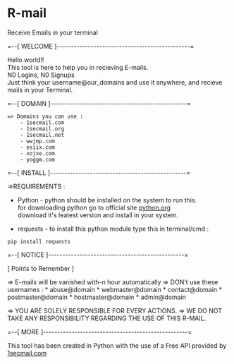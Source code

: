 # R-mail
Receive Emails in your terminal 

=--[ WELCOME ]-----------------------------------------------=

Hello world!! \
This tool is here to help you in recieving E-mails. \
N0 Logins, N0 Signups\
Just think your username@our_domains and use it anywhere, and recieve mails in your Terminal.

=--[ DOMAIN ]------------------------------------------------=

    => Domains you can use : 
        - 1secmail.com
        - 1secmail.org
        - 1secmail.net
        - wwjmp.com
        - esiix.com
        - xojxe.com
        - yoggm.com
        
 =--[ INSTALL ]------------------------------------------------=

   =>REQUIREMENTS : 
    
   * Python - python should be installed on the system to run this.\
              for downloading python go to official site [python.org](https://www.python.org/downloads)\
              download it's leatest version and install in your system.
                  
   * requests - to install this python module type this in terminal/cmd : 
    
    pip install requests


=--[ NOTICE ]------------------------------------------------=

   [ Points to Remember ]

   => E-mails will be vanished with-n hour automatically
   => DON't use these usernames : 
       * abuse@domain
       * webmaster@domain
       * contact@domain
       * postmaster@domain
       * hostmaster@domain
       * admin@domain
    
   => YOU ARE SOLELY RESPONSIBLE FOR EVERY ACTIONS.
   => WE DO NOT TAKE ANY RESPONSIBILITY REGARDING THE USE OF THIS R-MAIL.
    

=--[ MORE ]---------------------------------------------------=

This tool has been created in Python with the use of a Free API provided by [1secmail.com](https://www.1secmail.com/)<space><space>
    
